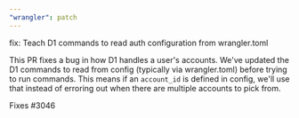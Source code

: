 ```yaml
---
"wrangler": patch
---
```


fix: Teach D1 commands to read auth configuration from wrangler.toml

This PR fixes a bug in how D1 handles a user's accounts. We've updated the D1 commands to read from config (typically via wrangler.toml) before trying to run commands. This means if an `account_id` is defined in config, we'll use that instead of erroring out when there are multiple accounts to pick from.

Fixes #3046
